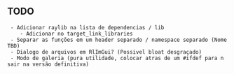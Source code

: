 ## TODO
     - Adicionar raylib na lista de dependencias / lib
        - Adicionar no target_link_libraries
     - Separar as funções em um header separado / namespace separado (Nome TBD)
     - Dialogo de arquivos em RlImGui? (Possivel bloat desgraçado)
     - Modo de galeria (pura utilidade, colocar atras de um #ifdef para n sair na versão definitiva)



